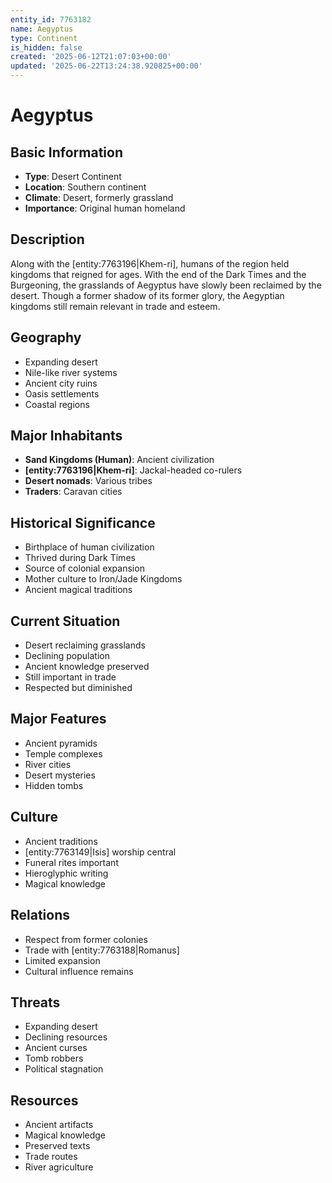 ```yaml
---
entity_id: 7763182
name: Aegyptus
type: Continent
is_hidden: false
created: '2025-06-12T21:07:03+00:00'
updated: '2025-06-22T13:24:38.920825+00:00'
---
```


# Aegyptus

## Basic Information

- **Type**: Desert Continent
- **Location**: Southern continent
- **Climate**: Desert, formerly grassland
- **Importance**: Original human homeland

## Description

Along with the [entity:7763196|Khem-ri], humans of the region held kingdoms that reigned for ages. With the end of the Dark Times and the Burgeoning, the grasslands of Aegyptus have slowly been reclaimed by the desert. Though a former shadow of its former glory, the Aegyptian kingdoms still remain relevant in trade and esteem.

## Geography

- Expanding desert
- Nile-like river systems
- Ancient city ruins
- Oasis settlements
- Coastal regions

## Major Inhabitants

- **Sand Kingdoms (Human)**: Ancient civilization
- **[entity:7763196|Khem-ri]**: Jackal-headed co-rulers
- **Desert nomads**: Various tribes
- **Traders**: Caravan cities

## Historical Significance

- Birthplace of human civilization
- Thrived during Dark Times
- Source of colonial expansion
- Mother culture to Iron/Jade Kingdoms
- Ancient magical traditions

## Current Situation

- Desert reclaiming grasslands
- Declining population
- Ancient knowledge preserved
- Still important in trade
- Respected but diminished

## Major Features

- Ancient pyramids
- Temple complexes
- River cities
- Desert mysteries
- Hidden tombs

## Culture

- Ancient traditions
- [entity:7763149|Isis] worship central
- Funeral rites important
- Hieroglyphic writing
- Magical knowledge

## Relations

- Respect from former colonies
- Trade with [entity:7763188|Romanus]
- Limited expansion
- Cultural influence remains

## Threats

- Expanding desert
- Declining resources
- Ancient curses
- Tomb robbers
- Political stagnation

## Resources

- Ancient artifacts
- Magical knowledge
- Preserved texts
- Trade routes
- River agriculture